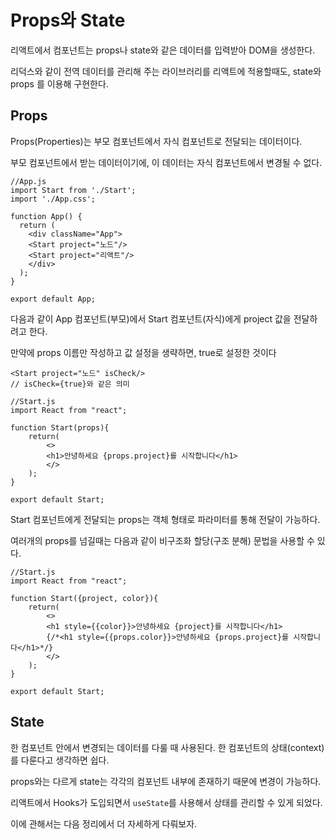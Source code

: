 # Props와 State

리액트에서 컴포넌트는 props나 state와 같은 데이터를 입력받아 DOM을 생성한다.

리덕스와 같이 전역 데이터를 관리해 주는 라이브러리를 리액트에 적용할때도, state와 props 를 이용해 구현한다.

## Props
Props(Properties)는 부모 컴포넌트에서 자식 컴포넌트로 전달되는 데이터이다.

부모 컴포넌트에서 받는 데이터이기에, 이 데이터는 자식 컴포넌트에서 변경될 수 없다.

```JS
//App.js
import Start from './Start';
import './App.css';

function App() {
  return (
    <div className="App">
    <Start project="노드"/>
    <Start project="리액트"/> 
    </div>
  );
}

export default App;
```

다음과 같이 App 컴포넌트(부모)에서 Start 컴포넌트(자식)에게 project 값을 전달하려고 한다.

만약에 props 이름만 작성하고 값 설정을 생략하면, true로 설정한 것이다
```JS
<Start project="노드" isCheck/>
// isCheck={true}와 같은 의미
```

```JS
//Start.js
import React from "react";

function Start(props){
    return(
        <>
        <h1>안녕하세요 {props.project}를 시작합니다</h1>
        </>
    );
}

export default Start;
```
Start 컴포넌트에게 전달되는 props는 객체 형태로 파라미터를 통해 전달이 가능하다.

여러개의 props를 넘길때는 다음과 같이 비구조화 할당(구조 분해) 문법을 사용할 수 있다.
```JS
//Start.js
import React from "react";

function Start({project, color}){
    return(
        <>
        <h1 style={{color}}>안녕하세요 {project}를 시작합니다</h1>
        {/*<h1 style={{props.color}}>안녕하세요 {props.project}를 시작합니다</h1>*/}
        </>
    );
}

export default Start;
```


## State
한 컴포넌트 안에서 변경되는 데이터를 다룰 때 사용된다. 한 컴포넌트의 상태(context)를 다룬다고 생각하면 쉽다.

props와는 다르게 state는 각각의 컴포넌트 내부에 존재하기 때문에 변경이 가능하다.

리액트에서 Hooks가 도입되면서 `useState`를 사용해서 상태를 관리할 수 있게 되었다.

이에 관해서는 다음 정리에서 더 자세하게 다뤄보자.

